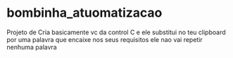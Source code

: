 # bombinha_atuomatizacao
Projeto de Cria
basicamente vc da control C e ele substitui no teu clipboard por uma palavra que encaixe nos seus requisitos
ele nao vai repetir nenhuma palavra
